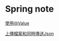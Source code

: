 # Spring note
[使用@Value](/Part%201%20IoC%20Container/Annotaion-based%20Container%20Config/@Value.md)  

[上傳檔案和同時傳送Json](/Sending%20different%20content%20types/uploadfile%20%2B%20Json.md)